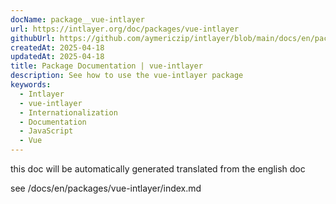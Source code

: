 ```yaml
---
docName: package__vue-intlayer
url: https://intlayer.org/doc/packages/vue-intlayer
githubUrl: https://github.com/aymericzip/intlayer/blob/main/docs/en/packages/vue-intlayer/index.md
createdAt: 2025-04-18
updatedAt: 2025-04-18
title: Package Documentation | vue-intlayer
description: See how to use the vue-intlayer package
keywords:
  - Intlayer
  - vue-intlayer
  - Internationalization
  - Documentation
  - JavaScript
  - Vue
---
```


this doc will be automatically generated translated from the english doc

see /docs/en/packages/vue-intlayer/index.md
